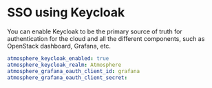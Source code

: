 # SSO using Keycloak
You can enable Keycloak to be the primary source of truth for authentication for the cloud and all the different components, such as OpenStack dashboard, Grafana, etc.

```yaml
atmosphere_keycloak_enabled: true
atmosphere_keycloak_realm: Atmosphere
atmosphere_grafana_oauth_client_id: grafana
atmosphere_grafana_oauth_client_secret:
```
